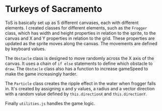 # Turkeys of Sacramento

ToS is basically set up as 5 different canvases, each with different elements. I created classes for different elements, such as the `Frogger` class, which has width and height properties in relation to the sprite, to the canvas and X and Y properties in relation to the grid. These properties are updated as the sprite moves along the canvas. The movements are defined by keyboard values. 

The `Obstacle` class is designed to move randomly across the X axis of the canvas. It uses a chain of `if else` statements to define which obstacle to `draw`. 
The `Obstacle` class also has a function to increase gameSpeed to make the game increasingly harder. 

The `Particle` class creates the ripple effect in the water when frogger falls in. It's created by assigning x and y values, a radius and a vector direction with a random value defined by `this.directionX` and `this.directionY`. 

Finally `utilities.js` handles the game logic. 
